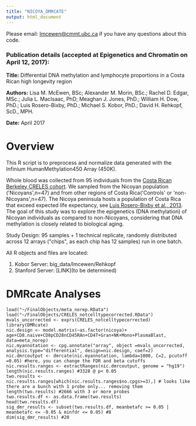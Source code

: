 ```yaml
---
title: "NICOYA_DMRCATE"
output: html_document
---
```


Please email: lmcewen@cmmt.ubc.ca if you have any questions about this code. 

### Publication details (accepted at Epigenetics and Chromatin on April 12, 2017):
__Title:__ Differential DNA methylation and lymphocyte proportions in a Costa Rican high longevity region

__Authors:__ Lisa M. McEwen, BSc; Alexander M. Morin, BSc.; Rachel D. Edgar, MSc.; Julia L. MacIsaac, PhD; Meaghan J. Jones, PhD.; William H. Dow, PhD.; Luis Rosero-Bixby, PhD.; Michael S. Kobor, PhD.; David H. Rehkopf, ScD., MPH.

__Date:__ April 2017


Overview
======
This R script is to preprocess and normalize data generated with the Infinium HumanMethylation450 Array (450K).

Whole blood was collected from 95 individuals from the [Costa Rican Berkeley CRELES cohort](http://www.creles.berkeley.edu/). We sampled from the Nicoyan population ('Nicoyans',n=47) and from other regions of Costa Rica('Controls' or 'non-Nicoyans',n=47). The Nicoya peninsula hosts a population of Costa Rica that exceed expected life expectancy, see [Luis Rosero-Bixby et al., 2013](http://pubmedcentralcanada.ca/pmcc/articles/PMC4241350/). The goal of this study was to explore the epigenetics (DNA methylation) of Nicoyan individuals as compared to non-Nicoyans, considering that DNA methylation is closely related to biological aging. 

Study Design: 
95 samples + 1 technical replicate, randomly distributed across 12 arrays ("chips", as each chip has 12 samples) run in one batch.

All R objects and files are located:
1. Kobor Server: big_data/lmcewen/Rehkopf
2. Stanford Server: [LINK](to be determined)

# DMRcate Analyses

```{r}
load("~/FinalObjects/meta_norep.RData")
load("~/FinalObjects/CRELES_notcelltypecorrected.RData")
mvals_uncorrected <- exprs(CRELES_notcelltypecorrected)
library(DMRcate)
nic.design <- model.matrix(~as.factor(nicoya)+ age+CD8.naive+CD8pCD28nCD45RAn+CD4T+Gran+NK+Mono+PlasmaBlast, data=meta_norep)
nic.myannotation <- cpg.annotate("array", object =mvals_uncorrected, analysis.type="differential", design=nic.design, coef=2) 
nic.dmrcoutput <- dmrcate(nic.myannotation, lambda=1000, C=2, pcutoff =0.05) #here, you can change the FDR and beta cutoffs
nic.results.ranges <- extractRanges(nic.dmrcoutput, genome = "hg19")
length(nic.results.ranges) #3328 @ p< 0.05
two.results <- nic.results.ranges[which(nic.results.ranges$no.cpgs>=3),] # looks like there are a bunch with 1 probe only... removing them 
length(two.results) #2666 with 3 or more probes 
two.results.df <- as.data.frame(two.results)
head(two.results.df)
sig_dmr_results <- subset(two.results.df, meanbetafc >= 0.05 | meanbetafc <= -0.05 & minfdr <= 0.05) #8
dim(sig_dmr_results) #20
```

